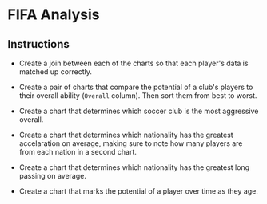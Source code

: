 # FIFA Analysis

## Instructions

* Create a join between each of the charts so that each player's data is matched up correctly.

* Create a pair of charts that compare the potential of a club's players to their overall ability (`Overall` column). Then sort them from best to worst.

* Create a chart that determines which soccer club is the most aggressive overall.

* Create a chart that determines which nationality has the greatest accelaration on average, making sure to note how many players are from each nation in a second chart.

* Create a chart that determines which nationality has the greatest long passing on average.

* Create a chart that marks the potential of a player over time as they age.
